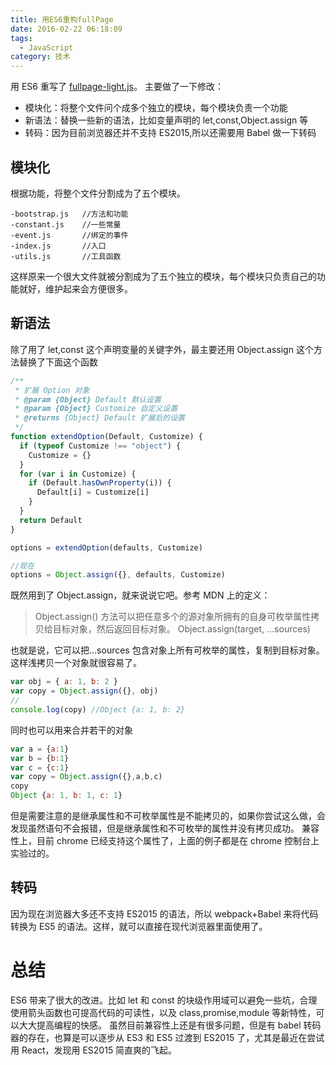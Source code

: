 ```yaml
---
title: 用ES6重构fullPage
date: 2016-02-22 06:18:09
tags:
  - JavaScript
category: 技术
---
```


用 ES6 重写了 [fullpage-light.js](https://github.com/kisnows/fullpage)。
主要做了一下修改：

- 模块化：将整个文件问个成多个独立的模块，每个模块负责一个功能
- 新语法：替换一些新的语法，比如变量声明的 let,const,Object.assign 等
- 转码：因为目前浏览器还并不支持 ES2015,所以还需要用 Babel 做一下转码

## 模块化

根据功能，将整个文件分割成为了五个模块。

```
-bootstrap.js   //方法和功能
-constant.js    //一些常量
-event.js       //绑定的事件
-index.js       //入口
-utils.js       //工具函数
```

这样原来一个很大文件就被分割成为了五个独立的模块，每个模块只负责自己的功能就好，维护起来会方便很多。

## 新语法

除了用了 let,const 这个声明变量的关键字外，最主要还用 Object.assign 这个方法替换了下面这个函数

```javascript
/**
 * 扩展 Option 对象
 * @param {Object} Default 默认设置
 * @param {Object} Customize 自定义设置
 * @returns {Object} Default 扩展后的设置
 */
function extendOption(Default, Customize) {
  if (typeof Customize !== "object") {
    Customize = {}
  }
  for (var i in Customize) {
    if (Default.hasOwnProperty(i)) {
      Default[i] = Customize[i]
    }
  }
  return Default
}

options = extendOption(defaults, Customize)

//现在
options = Object.assign({}, defaults, Customize)
```

既然用到了 Object.assign，就来说说它吧。参考 MDN 上的定义：

<!--more-->

> Object.assign() 方法可以把任意多个的源对象所拥有的自身可枚举属性拷贝给目标对象，然后返回目标对象。
> Object.assign(target, ...sources)

也就是说，它可以把...sources 包含对象上所有可枚举的属性，复制到目标对象。这样浅拷贝一个对象就很容易了。

```javascript
var obj = { a: 1, b: 2 }
var copy = Object.assign({}, obj)
//
console.log(copy) //Object {a: 1, b: 2}
```

同时也可以用来合并若干的对象

```javascript
var a = {a:1}
var b = {b:1}
var c = {c:1}
var copy = Object.assign({},a,b,c)
copy
Object {a: 1, b: 1, c: 1}
```

但是需要注意的是继承属性和不可枚举属性是不能拷贝的，如果你尝试这么做，会发现虽然语句不会报错，但是继承属性和不可枚举的属性并没有拷贝成功。
兼容性上，目前 chrome 已经支持这个属性了，上面的例子都是在 chrome 控制台上实验过的。

## 转码

因为现在浏览器大多还不支持 ES2015 的语法，所以 webpack+Babel 来将代码转换为 ES5 的语法。这样，就可以直接在现代浏览器里面使用了。

# 总结

ES6 带来了很大的改进。比如 let 和 const 的块级作用域可以避免一些坑，合理使用箭头函数也可提高代码的可读性，以及 class,promise,module 等新特性，可以大大提高编程的快感。
虽然目前兼容性上还是有很多问题，但是有 babel 转码器的存在，也算是可以逐步从 ES3 和 ES5 过渡到 ES2015 了，尤其是最近在尝试用 React，发现用 ES2015 简直爽的飞起。

